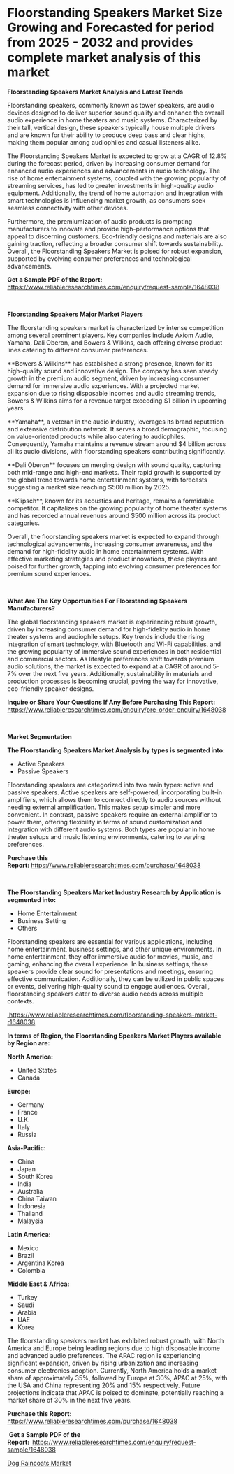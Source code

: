 <p><h1>Floorstanding Speakers Market Size Growing and Forecasted for period from 2025 - 2032 and provides complete market analysis of this market</h1></p><p><strong>Floorstanding Speakers Market Analysis and Latest Trends</strong></p>
<p><p>Floorstanding speakers, commonly known as tower speakers, are audio devices designed to deliver superior sound quality and enhance the overall audio experience in home theaters and music systems. Characterized by their tall, vertical design, these speakers typically house multiple drivers and are known for their ability to produce deep bass and clear highs, making them popular among audiophiles and casual listeners alike.</p><p>The Floorstanding Speakers Market is expected to grow at a CAGR of 12.8% during the forecast period, driven by increasing consumer demand for enhanced audio experiences and advancements in audio technology. The rise of home entertainment systems, coupled with the growing popularity of streaming services, has led to greater investments in high-quality audio equipment. Additionally, the trend of home automation and integration with smart technologies is influencing market growth, as consumers seek seamless connectivity with other devices.</p><p>Furthermore, the premiumization of audio products is prompting manufacturers to innovate and provide high-performance options that appeal to discerning customers. Eco-friendly designs and materials are also gaining traction, reflecting a broader consumer shift towards sustainability. Overall, the Floorstanding Speakers Market is poised for robust expansion, supported by evolving consumer preferences and technological advancements.</p></p>
<p><strong>Get a Sample PDF of the Report:&nbsp;</strong> <a href="https://www.reliableresearchtimes.com/enquiry/request-sample/1648038?utm_campaign=2182&utm_medium=2&utm_source=Github&utm_content=ia&utm_term=08022025&utm_id=floorstanding-speakers">https://www.reliableresearchtimes.com/enquiry/request-sample/1648038</a></p>
<p>&nbsp;</p>
<p><strong>Floorstanding Speakers Major Market Players</strong></p>
<p><p>The floorstanding speakers market is characterized by intense competition among several prominent players. Key companies include Axiom Audio, Yamaha, Dali Oberon, and Bowers & Wilkins, each offering diverse product lines catering to different consumer preferences.</p><p>**Bowers & Wilkins** has established a strong presence, known for its high-quality sound and innovative design. The company has seen steady growth in the premium audio segment, driven by increasing consumer demand for immersive audio experiences. With a projected market expansion due to rising disposable incomes and audio streaming trends, Bowers & Wilkins aims for a revenue target exceeding $1 billion in upcoming years.</p><p>**Yamaha**, a veteran in the audio industry, leverages its brand reputation and extensive distribution network. It serves a broad demographic, focusing on value-oriented products while also catering to audiophiles. Consequently, Yamaha maintains a revenue stream around $4 billion across all its audio divisions, with floorstanding speakers contributing significantly.</p><p>**Dali Oberon** focuses on merging design with sound quality, capturing both mid-range and high-end markets. Their rapid growth is supported by the global trend towards home entertainment systems, with forecasts suggesting a market size reaching $500 million by 2025.</p><p>**Klipsch**, known for its acoustics and heritage, remains a formidable competitor. It capitalizes on the growing popularity of home theater systems and has recorded annual revenues around $500 million across its product categories.</p><p>Overall, the floorstanding speakers market is expected to expand through technological advancements, increasing consumer awareness, and the demand for high-fidelity audio in home entertainment systems. With effective marketing strategies and product innovations, these players are poised for further growth, tapping into evolving consumer preferences for premium sound experiences.</p></p>
<p>&nbsp;</p>
<p><strong>What Are The Key Opportunities For Floorstanding Speakers Manufacturers?</strong></p>
<p><p>The global floorstanding speakers market is experiencing robust growth, driven by increasing consumer demand for high-fidelity audio in home theater systems and audiophile setups. Key trends include the rising integration of smart technology, with Bluetooth and Wi-Fi capabilities, and the growing popularity of immersive sound experiences in both residential and commercial sectors. As lifestyle preferences shift towards premium audio solutions, the market is expected to expand at a CAGR of around 5-7% over the next five years. Additionally, sustainability in materials and production processes is becoming crucial, paving the way for innovative, eco-friendly speaker designs.</p></p>
<p><strong>Inquire or Share Your Questions If Any Before Purchasing This Report:</strong> <a href="https://www.reliableresearchtimes.com/enquiry/pre-order-enquiry/1648038?utm_campaign=2182&utm_medium=2&utm_source=Github&utm_content=ia&utm_term=08022025&utm_id=floorstanding-speakers">https://www.reliableresearchtimes.com/enquiry/pre-order-enquiry/1648038</a></p>
<p>&nbsp;</p>
<p><strong>Market Segmentation</strong></p>
<p><strong>The Floorstanding Speakers Market Analysis by types is segmented into:</strong></p>
<p><ul><li>Active Speakers</li><li>Passive Speakers</li></ul></p>
<p><p>Floorstanding speakers are categorized into two main types: active and passive speakers. Active speakers are self-powered, incorporating built-in amplifiers, which allows them to connect directly to audio sources without needing external amplification. This makes setup simpler and more convenient. In contrast, passive speakers require an external amplifier to power them, offering flexibility in terms of sound customization and integration with different audio systems. Both types are popular in home theater setups and music listening environments, catering to varying preferences.</p></p>
<p><strong>Purchase this Report:&nbsp;</strong><a href="https://www.reliableresearchtimes.com/purchase/1648038?utm_campaign=2182&utm_medium=2&utm_source=Github&utm_content=ia&utm_term=08022025&utm_id=floorstanding-speakers">https://www.reliableresearchtimes.com/purchase/1648038</a></p>
<p>&nbsp;</p>
<p><strong>The Floorstanding Speakers Market Industry Research by Application is segmented into:</strong></p>
<p><ul><li>Home Entertainment</li><li>Business Setting</li><li>Others</li></ul></p>
<p><p>Floorstanding speakers are essential for various applications, including home entertainment, business settings, and other unique environments. In home entertainment, they offer immersive audio for movies, music, and gaming, enhancing the overall experience. In business settings, these speakers provide clear sound for presentations and meetings, ensuring effective communication. Additionally, they can be utilized in public spaces or events, delivering high-quality sound to engage audiences. Overall, floorstanding speakers cater to diverse audio needs across multiple contexts.</p></p>
<p><a href="https://www.reliableresearchtimes.com/floorstanding-speakers-market-r1648038?utm_campaign=2182&utm_medium=2&utm_source=Github&utm_content=ia&utm_term=08022025&utm_id=floorstanding-speakers">&nbsp;https://www.reliableresearchtimes.com/floorstanding-speakers-market-r1648038</a></p>
<p><strong>In terms of Region, the Floorstanding Speakers Market Players available by Region are:</strong></p>
<p>
    <p> <strong> North America: </strong>
        <ul>
            <li>United States</li>
            <li>Canada</li>
        </ul>
        </p> 
    <p> <strong> Europe: </strong>
        <ul>
            <li>Germany</li>
            <li>France</li>
            <li>U.K.</li>
            <li>Italy</li>
            <li>Russia</li>
        </ul>
        </p> 
    <p> <strong> Asia-Pacific: </strong>
        <ul>
            <li>China</li>
            <li>Japan</li>
            <li>South Korea</li>
            <li>India</li>
            <li>Australia</li>
            <li>China Taiwan</li>
            <li>Indonesia</li>
            <li>Thailand</li>
            <li>Malaysia</li>
        </ul>
        </p> 
    <p> <strong> Latin America: </strong>
        <ul>
            <li>Mexico</li>
            <li>Brazil</li>
            <li>Argentina Korea</li>
            <li>Colombia</li>
        </ul>
        </p> 
    <p> <strong> Middle East & Africa: </strong>
        <ul>
            <li>Turkey</li>
            <li>Saudi</li>
            <li>Arabia</li>
            <li>UAE</li>
            <li>Korea</li>
        </ul>
    </p>
    </p>
<p><p>The floorstanding speakers market has exhibited robust growth, with North America and Europe being leading regions due to high disposable income and advanced audio preferences. The APAC region is experiencing significant expansion, driven by rising urbanization and increasing consumer electronics adoption. Currently, North America holds a market share of approximately 35%, followed by Europe at 30%, APAC at 25%, with the USA and China representing 20% and 15% respectively. Future projections indicate that APAC is poised to dominate, potentially reaching a market share of 30% in the next five years.</p></p>
<p><strong>Purchase this Report: </strong><a href="https://www.reliableresearchtimes.com/purchase/1648038?utm_campaign=2182&utm_medium=2&utm_source=Github&utm_content=ia&utm_term=08022025&utm_id=floorstanding-speakers">https://www.reliableresearchtimes.com/purchase/1648038</a></p>
<p>&nbsp;<strong>Get a Sample PDF of the Report:&nbsp;&nbsp;</strong><a href="https://www.reliableresearchtimes.com/enquiry/request-sample/1648038?utm_campaign=2182&utm_medium=2&utm_source=Github&utm_content=ia&utm_term=08022025&utm_id=floorstanding-speakers">https://www.reliableresearchtimes.com/enquiry/request-sample/1648038</a></p>
<p><strong></strong></p>
<p><p><a href="https://github.com/tona7vba/Market-Research-Report-List-1/blob/main/dog-raincoats-market.md?utm_campaign=2182&utm_medium=2&utm_source=Github&utm_content=ia&utm_term=08022025&utm_id=floorstanding-speakers">Dog Raincoats Market</a></p></p>